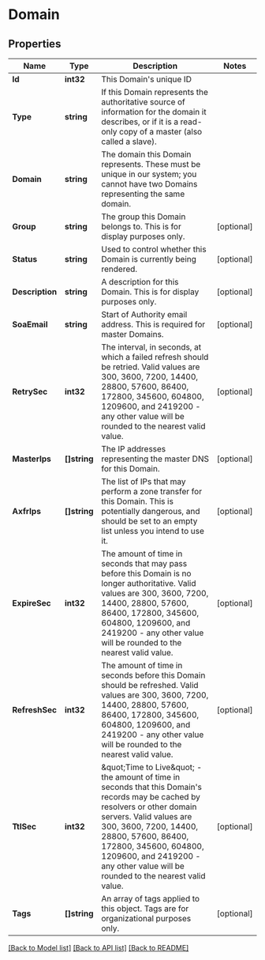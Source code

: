 # Domain

## Properties
Name | Type | Description | Notes
------------ | ------------- | ------------- | -------------
**Id** | **int32** | This Domain&#39;s unique ID | 
**Type** | **string** | If this Domain represents the authoritative source of information for the domain it describes, or if it is a read-only copy of a master (also called a slave).  | 
**Domain** | **string** | The domain this Domain represents. These must be unique in our system; you cannot have two Domains representing the same domain.  | 
**Group** | **string** | The group this Domain belongs to.  This is for display purposes only.  | [optional] 
**Status** | **string** | Used to control whether this Domain is currently being rendered.  | [optional] 
**Description** | **string** | A description for this Domain. This is for display purposes only.  | [optional] 
**SoaEmail** | **string** | Start of Authority email address. This is required for master Domains.  | [optional] 
**RetrySec** | **int32** | The interval, in seconds, at which a failed refresh should be retried. Valid values are 300, 3600, 7200, 14400, 28800, 57600, 86400, 172800, 345600, 604800, 1209600, and 2419200 - any other value will be rounded to the nearest valid value.  | [optional] 
**MasterIps** | **[]string** | The IP addresses representing the master DNS for this Domain.  | [optional] 
**AxfrIps** | **[]string** | The list of IPs that may perform a zone transfer for this Domain. This is potentially dangerous, and should be set to an empty list unless you intend to use it.  | [optional] 
**ExpireSec** | **int32** | The amount of time in seconds that may pass before this Domain is no longer authoritative. Valid values are 300, 3600, 7200, 14400, 28800, 57600, 86400, 172800, 345600, 604800, 1209600, and 2419200 - any other value will be rounded to the nearest valid value.  | [optional] 
**RefreshSec** | **int32** | The amount of time in seconds before this Domain should be refreshed. Valid values are 300, 3600, 7200, 14400, 28800, 57600, 86400, 172800, 345600, 604800, 1209600, and 2419200 - any other value will be rounded to the nearest valid value.  | [optional] 
**TtlSec** | **int32** | \&quot;Time to Live\&quot; - the amount of time in seconds that this Domain&#39;s records may be cached by resolvers or other domain servers. Valid values are 300, 3600, 7200, 14400, 28800, 57600, 86400, 172800, 345600, 604800, 1209600, and 2419200 - any other value will be rounded to the nearest valid value.  | [optional] 
**Tags** | **[]string** | An array of tags applied to this object.  Tags are for organizational purposes only.  | [optional] 

[[Back to Model list]](../README.md#documentation-for-models) [[Back to API list]](../README.md#documentation-for-api-endpoints) [[Back to README]](../README.md)


